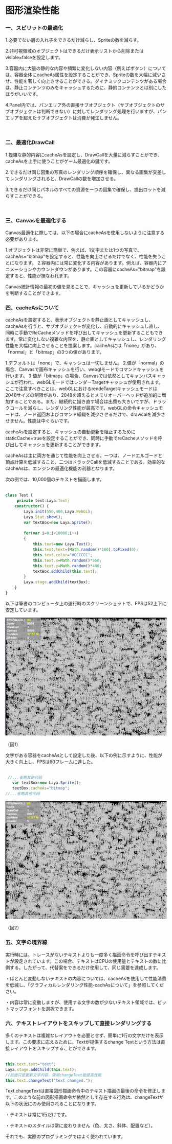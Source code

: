 # 图形渲染性能

### **一、スピリットの最適化**

1.必要でない層の入れ子をできるだけ減らし、Spriteの数を減らす。

2.非可視領域のオブジェクトはできるだけ表示リストから削除またはvisible=falseを設定します。

3.容器内に大量の静的な内容や頻繁に変化しない内容（例えばボタン）については、容器全体にcacheAs属性を設定することができ、Spriteの数を大幅に減少させ、性能を著しく向上させることができる。ダイナミックコンテンツがある場合は、静止コンテンツのみをキャッシュするために、静的コンテンツとは別にしたほうがいいです。

4.Panel内では、パンエリア外の直接サブオブジェクト（サブオブジェクトのサブオブジェクトは判断できない）に対してレンダリング処理を行いますが、パンエリアを超えたサブオブジェクトは消費が発生しません。

​

### **二、最適化DrawCall**

1.複雑な静的内容にcacheAsを設定し、DrawCallを大量に減らすことができ、cacheAsを上手に使うことがゲーム最適化の鍵です。

2.できるだけ同じ図集の写真のレンダリング順序を確保し、異なる画集が交差してレンダリングされると、DrawCallの数を増加させる。

3.できるだけ同じパネルのすべての資源を一つの図集で確保し、提出ロットを減らすことができる。

​

### **三、Canvasを最適化する**

Canvas最適化に際しては、以下の場合にcacheAsを使用しないように注意する必要があります。

1.オブジェクトは非常に簡単で、例えば、1文字または1つの写真で、cacheAs="bitmap"を設定すると、性能を向上させるだけでなく、性能を失うことになります。
2.容器内には常に変化する内容があります。例えば、容器内にアニメーションやカウントダウンがあります。この容器にcacheAs="bitmap"を設定すると、性能が損なわれます。

Canvas統計情報の最初の値を見ることで、キャッシュを更新しているかどうかを判断することができます。

### **四、cacheAsについて**

cacheAsを設定すると、表示オブジェクトを静止画としてキャッシュし、cacheAsを行うと、サブオブジェクトが変化し、自動的にキャッシュし直し、同時に手動でReCacheメソッドを呼び出してキャッシュを更新することもできます。常に変化しない複雑な内容を、静止画としてキャッシュし、レンダリング性能を大幅に向上させることを提案します。cacheAsには「none」があり、「normal」と「bitmap」の3つの値があります。

1.デフォルトは「none」で、キャッシュは一切しません。
2.値が「normal」の場合、Canvasで画布キャッシュを行い、webglモードでコマンドキャッシュを行います。
3.値が「bitmap」の場合、Canvasでは依然としてキャンバスキャッシュが行われ、webGLモードではレンダーTargetキャッシュが使用されます。ここで注意すべきことは、webGLにおけるrendeTargetキャッシュモードは2048サイズの制限があり、2048を超えるとメモリオーバーヘッドが追加的に増加することである。また、継続的に描き直す場合は出費も大きいですが、ドラックコールを減らし、レンダリング性能が最高です。webGLの命令キャッシュモードは、ノード巡回およびコマンド組織を減少させるだけで、drawcalを減少させません。性能は中ぐらいです。

cacheAsを設定すると、キャッシュの自動更新を阻止するためにstaticCache=trueを設定することができ、同時に手動でreCacheメソッドを呼び出してキャッシュを更新することができます。

cacheAsは主に両方を通じて性能を向上させる。一つは、ノードエルゴードと頂点計算を低減すること、二つはドラックCallを低減することである。効率的なcacheAsは、エンジンの最適化機能の利器となります。

次の例では、10,000個のテキストを描画します。


```typescript

class Test {
     private text:Laya.Text;
    constructor() {
        Laya.init(550,400,Laya.WebGL);
        Laya.Stat.show();
        var textBox=new Laya.Sprite();

        for(var i=0;i<10000;i++)
        {
            this.text=new Laya.Text();
            this.text.text=(Math.random()*100).toFixed(0);
            this.text.color="#CCCCCC";
            this.text.x=Math.random()*550;
            this.text.y=Math.random()*400;
            textBox.addChild(this.text);
        }
        Laya.stage.addChild(textBox);
    }
}
```


以下は筆者のコンピュータ上の運行時のスクリーンショットで、FPSは52上下に安定しています。

![1](img/1.png)<br/>

（図1）

文字がある容器をcacheAsとして設定した後、以下の例に示すように、性能が大きく向上し、FPSは60フレームに達した。


```typescript

 //...省略其他代码
   var textBox=new Laya.Sprite();
   textBox.cacheAs="bitmap";
//...省略其他代码
```


![2](img/2.png)<br/>

（図2）

### **五、文字の境界線**

実行時には、トレースがないテキストよりも一度多く描画命令を呼び出すテキストが設定されています。この場合、テキストはCPUの使用量とテキストの数に比例する。したがって、代替案をできるだけ使用して、同じ需要を達成します。

・ほとんど変動しないテキストの内容については、cacheAsを使用して性能消費を低減し、「グラフィカルレンダリング性能-cachAsについて」を参照してください。

・内容は常に変動しますが、使用する文字の数が少ないテキスト領域では、ビットマップフォントを選択できます。

### **六、テキストレイアウトをスキップして直接レンダリングする**

多くのテキストは複雑なレイアウトを必要とせず、簡単に1行の文字だけを表示します。この要求に応えるために、Textが提供するchange Textという方法は直接レイアウトをスキップすることができます。


```typescript

this.text.text="text";
Laya.stage.addChild(this.text);
//后面只是更新文字内容，使用changeText能提高性能
this.text.changeText("text changed.");
```


Text.changeTextは直接図形描画命令中のテキスト描画の最後の命令を修正します。このような前の図形描画命令が依然として存在する行為は、changeTextが以下の状況にのみ使用されることになります。

・テキストは常に1行だけです。

・テキストのスタイルは常に変わりません（色、太さ、斜体、配置など）。

それでも、実際のプログラミングではよく使われています。